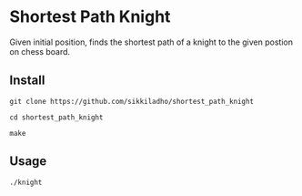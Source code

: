 # Shortest Path Knight
Given initial position, finds the shortest path of a knight to the given postion on chess board.

## Install
`git clone https://github.com/sikkiladho/shortest_path_knight`

`cd shortest_path_knight`

`make`

## Usage
`./knight`
